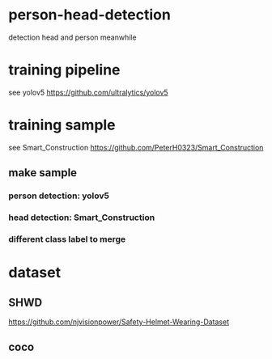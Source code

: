 # person-head-detection
detection head and person meanwhile
# training pipeline
see yolov5
https://github.com/ultralytics/yolov5
# training sample
see Smart_Construction
https://github.com/PeterH0323/Smart_Construction
## make sample
### person detection: yolov5
### head detection: Smart_Construction
### different class label to merge
# dataset
## SHWD
https://github.com/njvisionpower/Safety-Helmet-Wearing-Dataset
## coco
